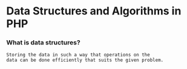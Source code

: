 # Data Structures and Algorithms in PHP

### What is data structures?
    Storing the data in such a way that operations on the
    data can be done efficiently that suits the given problem.